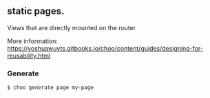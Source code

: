 ## static pages.

Views that are directly mounted on the router

More information:  https://yoshuawuyts.gitbooks.io/choo/content/guides/designing-for-reusability.html

### Generate

```bash
$ choo generate page my-page
```
